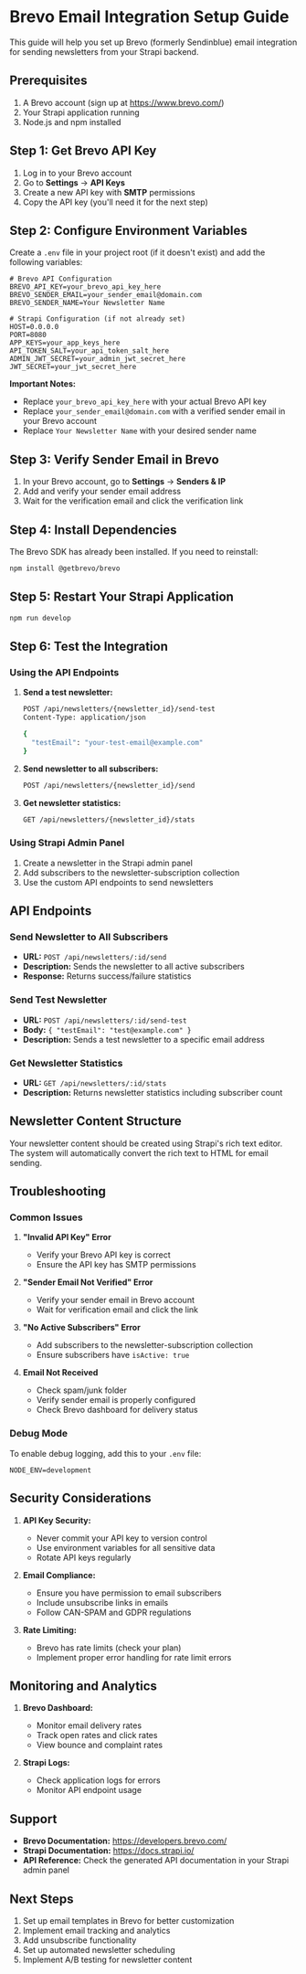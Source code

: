 # Brevo Email Integration Setup Guide

This guide will help you set up Brevo (formerly Sendinblue) email integration for sending newsletters from your Strapi backend.

## Prerequisites

1. A Brevo account (sign up at https://www.brevo.com/)
2. Your Strapi application running
3. Node.js and npm installed

## Step 1: Get Brevo API Key

1. Log in to your Brevo account
2. Go to **Settings** → **API Keys**
3. Create a new API key with **SMTP** permissions
4. Copy the API key (you'll need it for the next step)

## Step 2: Configure Environment Variables

Create a `.env` file in your project root (if it doesn't exist) and add the following variables:

```env
# Brevo API Configuration
BREVO_API_KEY=your_brevo_api_key_here
BREVO_SENDER_EMAIL=your_sender_email@domain.com
BREVO_SENDER_NAME=Your Newsletter Name

# Strapi Configuration (if not already set)
HOST=0.0.0.0
PORT=8080
APP_KEYS=your_app_keys_here
API_TOKEN_SALT=your_api_token_salt_here
ADMIN_JWT_SECRET=your_admin_jwt_secret_here
JWT_SECRET=your_jwt_secret_here
```

**Important Notes:**
- Replace `your_brevo_api_key_here` with your actual Brevo API key
- Replace `your_sender_email@domain.com` with a verified sender email in your Brevo account
- Replace `Your Newsletter Name` with your desired sender name

## Step 3: Verify Sender Email in Brevo

1. In your Brevo account, go to **Settings** → **Senders & IP**
2. Add and verify your sender email address
3. Wait for the verification email and click the verification link

## Step 4: Install Dependencies

The Brevo SDK has already been installed. If you need to reinstall:

```bash
npm install @getbrevo/brevo
```

## Step 5: Restart Your Strapi Application

```bash
npm run develop
```

## Step 6: Test the Integration

### Using the API Endpoints

1. **Send a test newsletter:**
   ```bash
   POST /api/newsletters/{newsletter_id}/send-test
   Content-Type: application/json
   
   {
     "testEmail": "your-test-email@example.com"
   }
   ```

2. **Send newsletter to all subscribers:**
   ```bash
   POST /api/newsletters/{newsletter_id}/send
   ```

3. **Get newsletter statistics:**
   ```bash
   GET /api/newsletters/{newsletter_id}/stats
   ```

### Using Strapi Admin Panel

1. Create a newsletter in the Strapi admin panel
2. Add subscribers to the newsletter-subscription collection
3. Use the custom API endpoints to send newsletters

## API Endpoints

### Send Newsletter to All Subscribers
- **URL:** `POST /api/newsletters/:id/send`
- **Description:** Sends the newsletter to all active subscribers
- **Response:** Returns success/failure statistics

### Send Test Newsletter
- **URL:** `POST /api/newsletters/:id/send-test`
- **Body:** `{ "testEmail": "test@example.com" }`
- **Description:** Sends a test newsletter to a specific email address

### Get Newsletter Statistics
- **URL:** `GET /api/newsletters/:id/stats`
- **Description:** Returns newsletter statistics including subscriber count

## Newsletter Content Structure

Your newsletter content should be created using Strapi's rich text editor. The system will automatically convert the rich text to HTML for email sending.

## Troubleshooting

### Common Issues

1. **"Invalid API Key" Error**
   - Verify your Brevo API key is correct
   - Ensure the API key has SMTP permissions

2. **"Sender Email Not Verified" Error**
   - Verify your sender email in Brevo account
   - Wait for verification email and click the link

3. **"No Active Subscribers" Error**
   - Add subscribers to the newsletter-subscription collection
   - Ensure subscribers have `isActive: true`

4. **Email Not Received**
   - Check spam/junk folder
   - Verify sender email is properly configured
   - Check Brevo dashboard for delivery status

### Debug Mode

To enable debug logging, add this to your `.env` file:
```env
NODE_ENV=development
```

## Security Considerations

1. **API Key Security:**
   - Never commit your API key to version control
   - Use environment variables for all sensitive data
   - Rotate API keys regularly

2. **Email Compliance:**
   - Ensure you have permission to email subscribers
   - Include unsubscribe links in emails
   - Follow CAN-SPAM and GDPR regulations

3. **Rate Limiting:**
   - Brevo has rate limits (check your plan)
   - Implement proper error handling for rate limit errors

## Monitoring and Analytics

1. **Brevo Dashboard:**
   - Monitor email delivery rates
   - Track open rates and click rates
   - View bounce and complaint rates

2. **Strapi Logs:**
   - Check application logs for errors
   - Monitor API endpoint usage

## Support

- **Brevo Documentation:** https://developers.brevo.com/
- **Strapi Documentation:** https://docs.strapi.io/
- **API Reference:** Check the generated API documentation in your Strapi admin panel

## Next Steps

1. Set up email templates in Brevo for better customization
2. Implement email tracking and analytics
3. Add unsubscribe functionality
4. Set up automated newsletter scheduling
5. Implement A/B testing for newsletter content
